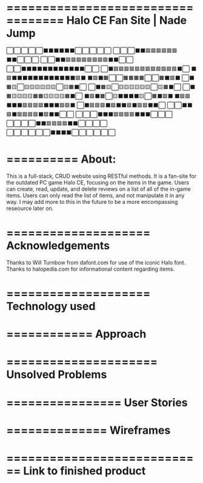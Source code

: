 ==================================
   Halo CE Fan Site | Nade Jump
==================================

⬜⬜⬜⬜⬜⬛⬛⬛⬛⬛⬛⬜⬜⬜⬜⬜
⬜⬜⬜⬛⬛🟩🟩🟩🟩🟩🟩⬛⬛⬜⬜⬜
⬜⬜⬛⬛🟩🟩🟩🟩🟩🟩🟩🟩⬛⬛⬜⬜
⬜⬜⬛⬛⬛⬛⬛⬛⬛⬛⬛⬛⬛⬛⬜⬜
⬜⬛🟩🟩🟩🟩🟩🟩🟩🟩🟩🟩🟩🟩⬛⬜
⬛🟩⬛⬛⬛⬛⬛⬛⬛⬛⬛⬛⬛⬛🟩⬛
⬛🟩⬛🟧⬜⬜🟧🟧🟧🟧⬜⬜🟧⬛🟩⬛
⬜⬛🟧🟨⬜🟨🟨🟨🟨🟨🟨⬜🟨🟧⬛⬜
⬜⬛🟧🟨⬜🟨🟨🟨🟨🟨🟨⬜🟨🟧⬛⬜
⬜⬛🟧🟨🟨🟨🟨🟧🟧🟨🟨🟨🟨🟧⬛⬜
⬛🟩⬛🟧⬜🟨⬛⬛⬛⬛🟨⬜🟧⬛🟩⬛
⬛🟩🟩⬛⬛⬛🟩🟩🟩🟩⬛⬛⬛🟩🟩⬛
⬜⬛🟩🟩🟩⬛🟩⬛⬛🟩⬛🟩🟩⬛⬛⬜
⬜⬜⬛⬛🟩⬛🟩🟩🟩🟩⬛🟩⬛⬛⬜⬜
⬜⬜⬜⬛⬛⬛🟩🟩🟩🟩⬛⬛⬛⬜⬜⬜
⬜⬜⬜⬜⬛⬛🟩🟩🟩🟩⬛⬛⬜⬜⬜⬜
⬜⬜⬜⬜⬜⬜⬛⬛⬛⬛⬜⬜⬜⬜⬜⬜

==========
  About:
==========

This is a full-stack, CRUD website using RESTful methods. It is a fan-site for the outdated PC game Halo CE, focusing on the items in the game. Users can create, read, update, and delete reviews on a list of all of the in-game items. Users can only read the list of items, and not manipulate it in any way. I may add more to this in the future to be a more encompassing reseource later on.

====================
  Acknowledgements
====================

Thanks to Will Turnbow from dafont.com for use of the iconic Halo font.
Thanks to halopedia.com for informational content regarding items.

====================
  Technology used
====================

============
  Approach
============

=====================
  Unsolved Problems
=====================

================
  User Stories
================

==============
  Wireframes
==============

============================
  Link to finished product
============================